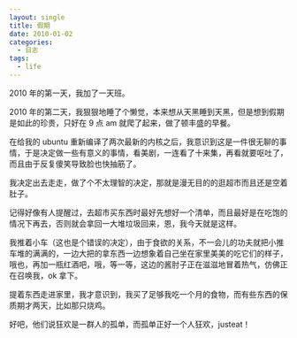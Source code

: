 ```yaml
---
layout: single
title: 假期
date: 2010-01-02
categories:
  - 日志
tags:
  - life
---
```


2010 年的第一天，我加了一天班。

2010 年的第二天，我狠狠地睡了个懒觉，本来想从天黑睡到天黑，但是想到假期是如此的珍贵，只好在 9 点 am 就爬了起来，做了顿丰盛的早餐。

在给我的 ubuntu 重新编译了两次最新的内核之后，我意识到这是一件很无聊的事情，于是决定做一些有意义的事情，看美剧，一连看了十来集，再看就要呕吐了，而且由于反复傻笑导致脸也快抽筋了。

我决定出去走走，做了个不太理智的决定，那就是漫无目的的逛超市而且还是空着肚子。

记得好像有人提醒过，去超市买东西时最好先想好一个清单，而且最好是在吃饱的情况下再去，否则就会拿回一大堆垃圾回来，恩，我今天就是这样。

我推着小车（这也是个错误的决定），由于食欲的关系，不一会儿的功夫就把小推车堆的满满的，一边大把的拿东西一边想象着自己坐在家里美美的吃它们的样子，哦也，再加一瓶红酒吧，哦，等一等，这边的酱肘子正在滋滋地冒着热气，仿佛正在召唤我，ok 拿下。

提着东西走进家里，我才意识到，我买了足够我吃一个月的食物，而有些东西的保质期才两天，比如那只烧鸡。

好吧，他们说狂欢是一群人的孤单，而孤单正好一个人狂欢，justeat！

